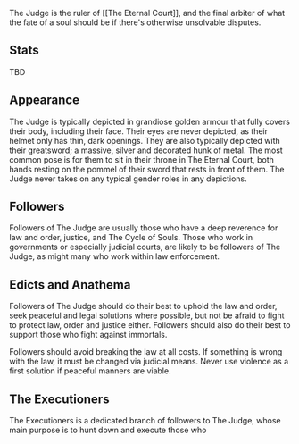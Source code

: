 The Judge is the ruler of [[The Eternal Court]], and the final arbiter of what the fate of a soul should be if there's otherwise unsolvable disputes.

## Stats
TBD

## Appearance
The Judge is typically depicted in grandiose golden armour that fully covers their body, including their face. Their eyes are never depicted, as their helmet only has thin, dark openings. They are also typically depicted with their greatsword; a massive, silver and decorated hunk of metal. The most common pose is for them to sit in their throne in The Eternal Court, both hands resting on the pommel of their sword that rests in front of them. The Judge never takes on any typical gender roles in any depictions.

## Followers
Followers of The Judge are usually those who have a deep reverence for law and order, justice, and The Cycle of Souls. Those who work in governments or especially judicial courts, are likely to be followers of The Judge, as might many who work within law enforcement.

## Edicts and Anathema
Followers of The Judge should do their best to uphold the law and order, seek peaceful and legal solutions where possible, but not be afraid to fight to protect law, order and justice either. Followers should also do their best to support those who fight against immortals.

Followers should avoid breaking the law at all costs. If something is wrong with the law, it must be changed via judicial means. Never use violence as a first solution if peaceful manners are viable. 

## The Executioners
The Executioners is a dedicated branch of followers to The Judge, whose main purpose is to hunt down and execute those who 